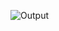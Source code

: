 
![Output](https://user-images.githubusercontent.com/68775197/153700925-c3500317-2fb5-4688-aa7e-37c6a3a57c6f.png)
